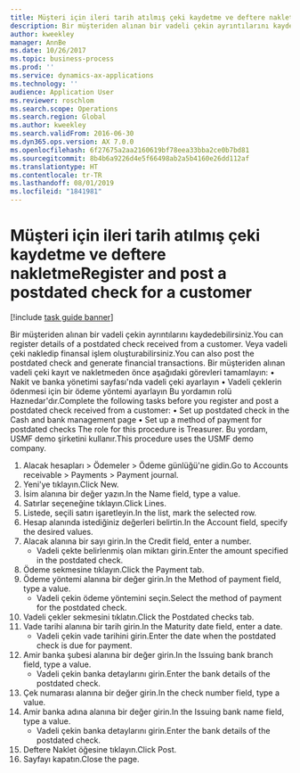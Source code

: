 ```yaml
---
title: Müşteri için ileri tarih atılmış çeki kaydetme ve deftere nakletme
description: Bir müşteriden alınan bir vadeli çekin ayrıntılarını kaydedebilirsiniz.
author: kweekley
manager: AnnBe
ms.date: 10/26/2017
ms.topic: business-process
ms.prod: ''
ms.service: dynamics-ax-applications
ms.technology: ''
audience: Application User
ms.reviewer: roschlom
ms.search.scope: Operations
ms.search.region: Global
ms.author: kweekley
ms.search.validFrom: 2016-06-30
ms.dyn365.ops.version: AX 7.0.0
ms.openlocfilehash: 6f27675a2aa2160619bf78eea33bba2ce0b7bd81
ms.sourcegitcommit: 8b4b6a9226d4e5f66498ab2a5b4160e26dd112af
ms.translationtype: HT
ms.contentlocale: tr-TR
ms.lasthandoff: 08/01/2019
ms.locfileid: "1841981"
---
```

# <a name="register-and-post-a-postdated-check-for-a-customer"></a><span data-ttu-id="b78b8-103">Müşteri için ileri tarih atılmış çeki kaydetme ve deftere nakletme</span><span class="sxs-lookup"><span data-stu-id="b78b8-103">Register and post a postdated check for a customer</span></span>

[!include [task guide banner](../../includes/task-guide-banner.md)]

<span data-ttu-id="b78b8-104">Bir müşteriden alınan bir vadeli çekin ayrıntılarını kaydedebilirsiniz.</span><span class="sxs-lookup"><span data-stu-id="b78b8-104">You can register details of a postdated check received from a customer.</span></span> <span data-ttu-id="b78b8-105">Veya vadeli çeki nakledip finansal işlem oluşturabilirsiniz.</span><span class="sxs-lookup"><span data-stu-id="b78b8-105">You can also post the postdated check and generate financial transactions.</span></span>   <span data-ttu-id="b78b8-106">Bir müşteriden alınan vadeli çeki kayıt ve nakletmeden önce aşağıdaki görevleri tamamlayın: • Nakit ve banka yönetimi sayfası'nda vadeli çeki ayarlayın • Vadeli çeklerin ödenmesi için bir ödeme yöntemi ayarlayın Bu yordamın rolü Haznedar'dır.</span><span class="sxs-lookup"><span data-stu-id="b78b8-106">Complete the following tasks before you register and post a postdated check received from a customer:   • Set up postdated check in the Cash and bank management page • Set up a method of payment for postdated checks   The role for this procedure is Treasurer.</span></span> <span data-ttu-id="b78b8-107">Bu yordam, USMF demo şirketini kullanır.</span><span class="sxs-lookup"><span data-stu-id="b78b8-107">This procedure uses the USMF demo company.</span></span>

1. <span data-ttu-id="b78b8-108">Alacak hesapları > Ödemeler > Ödeme günlüğü'ne gidin.</span><span class="sxs-lookup"><span data-stu-id="b78b8-108">Go to Accounts receivable > Payments > Payment journal.</span></span>
2. <span data-ttu-id="b78b8-109">Yeni'ye tıklayın.</span><span class="sxs-lookup"><span data-stu-id="b78b8-109">Click New.</span></span>
3. <span data-ttu-id="b78b8-110">İsim alanına bir değer yazın.</span><span class="sxs-lookup"><span data-stu-id="b78b8-110">In the Name field, type a value.</span></span>
4. <span data-ttu-id="b78b8-111">Satırlar seçeneğine tıklayın.</span><span class="sxs-lookup"><span data-stu-id="b78b8-111">Click Lines.</span></span>
5. <span data-ttu-id="b78b8-112">Listede, seçili satırı işaretleyin.</span><span class="sxs-lookup"><span data-stu-id="b78b8-112">In the list, mark the selected row.</span></span>
6. <span data-ttu-id="b78b8-113">Hesap alanında istediğiniz değerleri belirtin.</span><span class="sxs-lookup"><span data-stu-id="b78b8-113">In the Account field, specify the desired values.</span></span>
7. <span data-ttu-id="b78b8-114">Alacak alanına bir sayı girin.</span><span class="sxs-lookup"><span data-stu-id="b78b8-114">In the Credit field, enter a number.</span></span>
    * <span data-ttu-id="b78b8-115">Vadeli çekte belirlenmiş olan miktarı girin.</span><span class="sxs-lookup"><span data-stu-id="b78b8-115">Enter the amount specified in the postdated check.</span></span>  
8. <span data-ttu-id="b78b8-116">Ödeme sekmesine tıklayın.</span><span class="sxs-lookup"><span data-stu-id="b78b8-116">Click the Payment tab.</span></span>
9. <span data-ttu-id="b78b8-117">Ödeme yöntemi alanına bir değer girin.</span><span class="sxs-lookup"><span data-stu-id="b78b8-117">In the Method of payment field, type a value.</span></span>
    * <span data-ttu-id="b78b8-118">Vadeli çekin ödeme yöntemini seçin.</span><span class="sxs-lookup"><span data-stu-id="b78b8-118">Select the method of payment for the postdated check.</span></span>  
10. <span data-ttu-id="b78b8-119">Vadeli çekler sekmesini tıklatın.</span><span class="sxs-lookup"><span data-stu-id="b78b8-119">Click the Postdated checks tab.</span></span>
11. <span data-ttu-id="b78b8-120">Vade tarihi alanına bir tarih girin.</span><span class="sxs-lookup"><span data-stu-id="b78b8-120">In the Maturity date field, enter a date.</span></span>
    * <span data-ttu-id="b78b8-121">Vadeli çekin vade tarihini girin.</span><span class="sxs-lookup"><span data-stu-id="b78b8-121">Enter the date when the postdated check is due for payment.</span></span>  
12. <span data-ttu-id="b78b8-122">Amir banka şubesi alanına bir değer girin.</span><span class="sxs-lookup"><span data-stu-id="b78b8-122">In the Issuing bank branch field, type a value.</span></span>
    * <span data-ttu-id="b78b8-123">Vadeli çekin banka detaylarını girin.</span><span class="sxs-lookup"><span data-stu-id="b78b8-123">Enter the bank details of the postdated check.</span></span>  
13. <span data-ttu-id="b78b8-124">Çek numarası alanına bir değer girin.</span><span class="sxs-lookup"><span data-stu-id="b78b8-124">In the check number field, type a value.</span></span>
14. <span data-ttu-id="b78b8-125">Amir banka adına alanına bir değer girin.</span><span class="sxs-lookup"><span data-stu-id="b78b8-125">In the Issuing bank name field, type a value.</span></span>
    * <span data-ttu-id="b78b8-126">Vadeli çekin banka detaylarını girin.</span><span class="sxs-lookup"><span data-stu-id="b78b8-126">Enter the bank details of the postdated check.</span></span>  
15. <span data-ttu-id="b78b8-127">Deftere Naklet öğesine tıklayın.</span><span class="sxs-lookup"><span data-stu-id="b78b8-127">Click Post.</span></span>
16. <span data-ttu-id="b78b8-128">Sayfayı kapatın.</span><span class="sxs-lookup"><span data-stu-id="b78b8-128">Close the page.</span></span>

